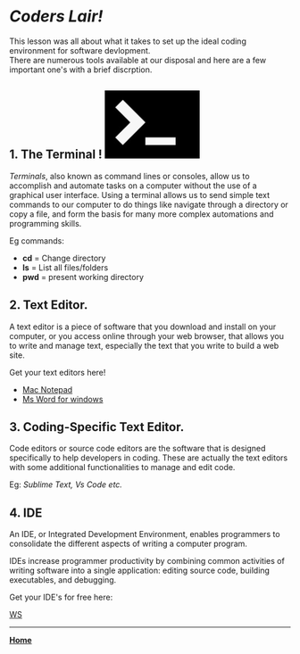 # ***Coders Lair!***

This lesson was all about what it takes to set up the ideal coding environment for software devlopment.   
There are numerous tools available at our disposal and here are a few important one's with a brief discrption. 


## 1. The Terminal !         ![terminal logo](terminal.jpeg "Terminal") 
 _Terminals_, also known as command lines or consoles, allow us to accomplish and automate tasks on a computer without the use of a graphical user interface. Using a terminal allows us to send simple text commands to our computer to do things like navigate through a directory or copy a file, and form the basis for many more complex automations and programming skills.

Eg commands: 
 - **cd** = Change directory
 - **ls** = List all files/folders
 - **pwd** = present working directory

## 2. Text Editor. 

A text editor is a piece of software that you download and install on your computer, or you access online through your web browser, that
allows you to write and manage text, especially the text that you write to build a web site.

Get your text editors here!
 - [Mac Notepad](https://mac-notepad.en.softonic.com/mac/download)
 - [Ms Word for windows](https://www.officesuite.com/download-file/?f=ofswin64)

## 3. Coding-Specific Text Editor.

Code editors or source code editors are the software that is designed specifically to help developers in coding. These are actually the text editors with some additional functionalities to manage and edit code.

Eg: _Sublime Text, Vs Code etc._

## 4. IDE

An IDE, or Integrated Development Environment, enables programmers to consolidate the different aspects of writing a computer program.

IDEs increase programmer productivity by combining common activities of writing software into a single application: editing source code, building executables, and debugging.

Get your IDE's for free here:

[WS](https://www.jetbrains.com/webstorm/download/download-thanks.html?platform=mac)

***

[**Home**](https://rushabhjsoni.github.io/reading-notes/)
